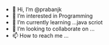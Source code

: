 - 👋 Hi, I’m @prabanjk 
- 👀 I’m interested in Programming
- 🌱 I’m currently learning ...java scriot
- 💞️ I’m looking to collaborate on ...
- 📫 How to reach me ...

<!---
prabanjk/prabanjk is a ✨ special ✨ repository because its `README.md` (this file) appears on your GitHub profile.
You can click the Preview link to take a look at your changes.
--->
